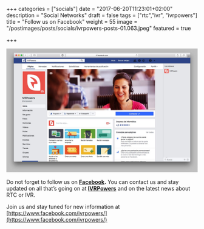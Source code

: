 +++
categories = ["socials"]
date = "2017-06-20T11:23:01+02:00"
description = "Social Networks"
draft = false
tags = ["rtc","ivr", "ivrpowers"]
title = "Follow us on Facebook"
weight = 55
image = "/postimages/posts/socials/ivrpowers-posts-01.063.jpeg"
featured = true

+++

![IVRPowers Facebook page](/postimages/posts/socials/ivrpowers-facebook.jpg)


Do not forget to follow us on **[Facebook](https://www.facebook.com/ivrpowers/).** You can contact us and stay updated on all that’s going on at **[IVRPowers](http://www.ivrpowers.com)** and on the latest news about RTC or IVR. 

Join us and stay tuned for new information at [https://www.facebook.com/ivrpowers/](https://www.facebook.com/ivrpowers/)
